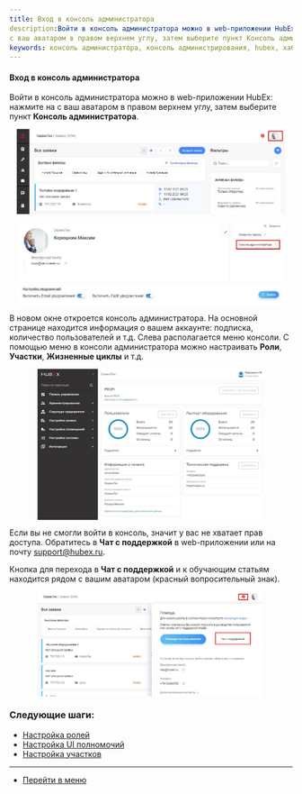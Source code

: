 ```yaml
---
title: Вход в консоль администратора
description:Войти в консоль администратора можно в web-приложении HubEx: нажмите на
с ваш аватаром в правом верхнем углу, затем выберите пункт Консоль администратора.
keywords: консоль администратора, консоль администрирования, hubex, хабекс, хубекс, хабикс
---
```


#### Вход в консоль администратора
<html>
<meta charset="utf-8">
</html>
<body>
<p>Войти в консоль администратора можно в web-приложении HubEx: нажмите на
    с ваш аватаром в правом верхнем углу, затем выберите пункт <strong>Консоль администратора</strong>.</p>
<div>
    <img style="margin: 0 auto; display: block; max-width: 95%;"
         src="/attachments/images/FAQ/ADMIN/EnterTheAdm/Avatar.jpg"/>
</div>
<p>
<div>
    <img style="margin: 0 auto; display: block; max-width: 95%;"
         src="/attachments/images/FAQ/ADMIN/EnterTheAdm/AdmConsole.jpg"/>
</div>
</p>


<p>В новом окне откроется консоль администратора. На основной странице находится информация о вашем аккаунте:
    подписка, количество пользователей и т.д. Слева располагается меню консоли. С помощью меню в консоли администратора
    можно настраивать <strong>Роли</strong>, <strong>Участки</strong>, <strong>Жизненные циклы</strong> и т.д. </p>

<div>
    <img style="margin: 0 auto; display: block; max-width: 80%;"
         src="/attachments/images/FAQ/ADMIN/EnterTheAdm/AdmConsole2.jpg"/>
</div>

<p>Если вы не смогли войти в консоль, значит у вас не хватает прав доступа. Обратитесь в <strong>Чат с
    поддержкой</strong> в web-приложении или на почту <a href="mailto:support@hubex.ru" target="_blank" rel="noopener">
        support@hubex.ru</a>.</p>
<p>Кнопка для перехода в <strong>Чат с поддержкой</strong> и к обучающим статьям находится рядом с вашим аватаром (красный вопросительный знак).</p>
<div>
    <img style="margin: 0 auto; display: block; max-width: 80%;"
         src="/attachments/images/FAQ/ADMIN/EnterTheAdm/Help.jpg"/>
</div>

### Следующие шаги:
- [Настройка ролей](./Roles.md)
- [Настройка UI полномочий](./UI_Permissions.md)
- [Настройка участков](./Places.md)


____
- [Перейти в меню](http://wiki.hubex.ru)
